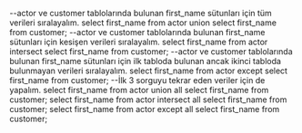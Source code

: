 --actor ve customer tablolarında bulunan first_name sütunları için tüm verileri sıralayalım.
select first_name from actor union select first_name from customer;
--actor ve customer tablolarında bulunan first_name sütunları için kesişen verileri sıralayalım.
select first_name from actor intersect select first_name from customer;
--actor ve customer tablolarında bulunan first_name sütunları için ilk tabloda bulunan ancak ikinci tabloda bulunmayan verileri sıralayalım.
select first_name from actor except select first_name from customer;
--İlk 3 sorguyu tekrar eden veriler için de yapalım.
select first_name from actor union all select first_name from customer;
select first_name from actor intersect all select first_name from customer;
select first_name from actor except all select first_name from customer;
